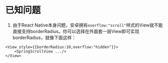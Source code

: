<!--
 * @Author: 石破天惊
 * @email: shanshang130@gmail.com
 * @Date: 2021-07-22 10:22:59
 * @LastEditTime: 2021-07-23 20:13:06
 * @LastEditors: 石破天惊
 * @Description: 
-->
# 已知问题
1. 由于React Native本身问题，安卓拥有`overflow:"scroll"`样式的View就不能直接支持borderRadius。你可以选择在外面套一层View即可实现borderRadius，就像下面这样：
```
<View style={{borderRadius:10,overflow:"hidden"}}>
    <SpringScrollView .../>
</View>
```
